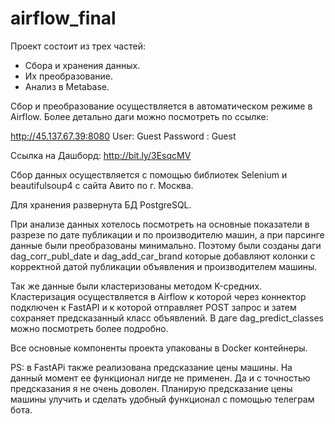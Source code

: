 # airflow_final

Проект состоит из трех частей:

- Сбора и хранения данных.
- Их преобразование.
- Анализ в Metabase.

Сбор и преобразование осуществляется в автоматическом режиме в Airflow. Более детально даги можно посмотреть по ссылке:

http://45.137.67.39:8080
User: Guest
Password : Guest

Ссылка на Дашборд: http://bit.ly/3EsqcMV

Сбор данных осуществляется с помощью библиотек Selenium и beautifulsoup4 c сайта Авито по г. Москва.

Для хранения развернута БД PostgreSQL.

При анализе данных хотелось посмотреть на основные показатели в разрезе по дате публикации и по производителю машин, а при парсинге данные были преобразованы минимально. Поэтому были созданы даги dag_corr_publ_date и dag_add_car_brand которые добавляют колонки с корректной датой публикации объявления и производителем машины.

Так же данные были кластеризованы методом K-средних. Кластеризация осуществляется в Airflow к которой через коннектор подключен к FastAPI и к которой отправляет POST запрос и затем сохраняет предсказанный класс объявлений. В даге dag_predict_classes можно посмотреть более подробно.

Все основные компоненты проекта упакованы в Docker контейнеры.

PS: в FastAPi также реализована предсказание цены машины. На данный момент ее функционал нигде не применен. Да и с точностью предсказания я не очень доволен. Планирую предсказание цены машины улучить и сделать удобный функционал с помощью телеграм бота.
